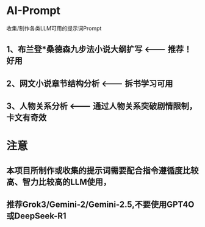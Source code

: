# AI-Prompt
收集/制作各类LLM可用的提示词Prompt

## 1、布兰登*桑德森九步法小说大纲扩写 <--- 推荐！好用
## 2、网文小说章节结构分析 <--- 拆书学习可用
## 3、人物关系分析 <--- 通过人物关系突破剧情限制，卡文有奇效

# 注意
## 本项目所制作或收集的提示词需要配合指令遵循度比较高、智力比较高的LLM使用，
## 推荐Grok3/Gemini-2/Gemini-2.5,不要使用GPT4O或DeepSeek-R1
